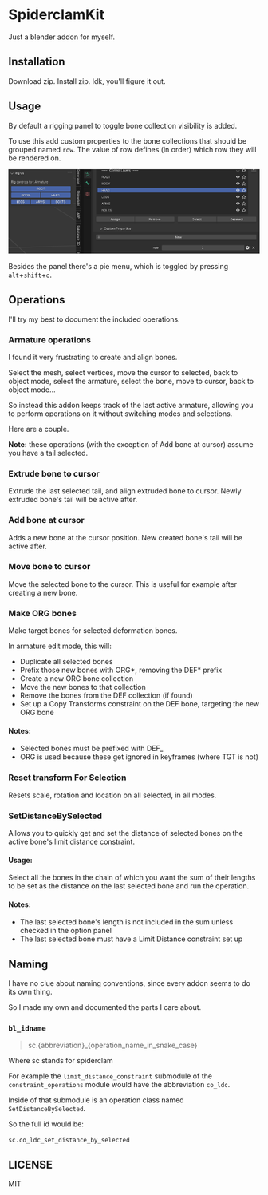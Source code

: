 # SpiderclamKit

Just a blender addon for myself.

## Installation

Download zip. Install zip. Idk, you'll figure it out.

## Usage

By default a rigging panel to toggle bone collection visibility is added.

To use this add custom properties to the bone collections that should be grouped named `row`.
The value of row defines (in order) which row they will be rendered on.

![Panel preview](./images/panel.png)

Besides the panel there's a pie menu, which is toggled by pressing `alt`+`shift`+`o`.

## Operations

I'll try my best to document the included operations.

### Armature operations

I found it very frustrating to create and align bones.

Select the mesh, select vertices, move the cursor to selected, back to object mode, select the armature, select the bone, move to cursor, back to object mode...

So instead this addon keeps track of the last active armature, allowing you to perform operations on it without switching modes and selections.

Here are a couple.

**Note:** these operations (with the exception of Add bone at cursor) assume you have a tail selected.

### Extrude bone to cursor

Extrude the last selected tail, and align extruded bone to cursor. Newly extruded bone's tail will be active after.

### Add bone at cursor

Adds a new bone at the cursor position. New created bone's tail will be active after.

### Move bone to cursor

Move the selected bone to the cursor. This is useful for example after creating a new bone.

### Make ORG bones

Make target bones for selected deformation bones.

In armature edit mode, this will:

- Duplicate all selected bones
- Prefix those new bones with ORG*, removing the DEF* prefix
- Create a new ORG bone collection
- Move the new bones to that collection
- Remove the bones from the DEF collection (if found)
- Set up a Copy Transforms constraint on the DEF bone, targeting the new ORG bone

#### Notes:

- Selected bones must be prefixed with DEF\_
- ORG is used because these get ignored in keyframes (where TGT is not)

### Reset transform For Selection

Resets scale, rotation and location on all selected, in all modes.

### SetDistanceBySelected

Allows you to quickly get and set the distance of selected bones on the active bone's limit distance constraint.

#### Usage:

Select all the bones in the chain of which you want the sum of their lengths to be set as the distance on the last selected bone and run the operation.

#### Notes:

- The last selected bone's length is not included in the sum unless checked in the option panel
- The last selected bone must have a Limit Distance constraint set up

## Naming

I have no clue about naming conventions, since every addon seems to do its own thing.

So I made my own and documented the parts I care about.

### `bl_idname`

> sc.{abbreviation}\_{operation_name_in_snake_case}

Where sc stands for spiderclam

For example the `limit_distance_constraint` submodule of the `constraint_operations` module would have the abbreviation `co_ldc`.

Inside of that submodule is an operation class named `SetDistanceBySelected`.

So the full id would be:

`sc.co_ldc_set_distance_by_selected`

## LICENSE

MIT
